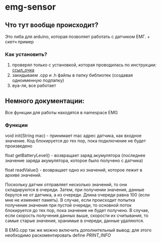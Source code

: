 # emg-sensor
## Что тут вообще происходит?
Это либа для arduino, которая позволяет работать с датчиком ЕМГ. + скетч пример

### Как установить?
1) проверял только с установкой, которая проводилась по инструкции: [ссыл_очка](https://www.hackster.io/NYH-workshop/wemos-r32-with-arduino-startup-guide-7bc841)
2) закидываем .cpp и .h файлы в папку библиотек (создавая одноименную подпапку)
3) вуа-ля, все работает 

## Немного документации:
Все функции для работы находятся в namespace EMG

### Функции
void init(String mac) - принимает mac адрес датчика, как входное значение. Код блокируется до тех пор, пока подключение не будет произведено

float getBatteryLevel() - возвращает заряд акумулятора (последнее значение заряда акумулятора, которое было получено с датчика)

float readValue() - возвращает одно из значений, которое лежит в архиве значений.

Поскольку датчик отправляет несколько значений, то они складируются в очереди. Затем, при получении значения, данные берутся не от датчика, а из очереди. 
Длина очереди равна 100 (если мне не изменяет память). 
В случае, если происходит попытка получения значения при пустой очереди, то основной поток блокируется до тех пор, пока значение не будет получено. 
В случае, если скорость получения данных выше, скорости их считывания, то самые старые значения, хранимые в очереди, данные удаляются. 

В EMG.cpp так же можно включить дополнительный вывод: для этого необходимо раскоментировать define _PRINT_INFO_
